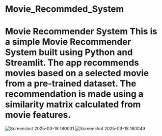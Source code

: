 # Movie_Recommded_System
# Movie Recommender System  This is a simple **Movie Recommender System** built using Python and **Streamlit**. The app recommends movies based on a selected movie from a pre-trained dataset. The recommendation is made using a similarity matrix calculated from movie features. 
![Screenshot 2025-03-18 180031](https://github.com/user-attachments/assets/18c8289f-547e-4b6f-9efc-30595e229746)
![Screenshot 2025-03-18 180049](https://github.com/user-attachments/assets/7ab2e918-afdb-44cc-a28c-8250cfda957a)
